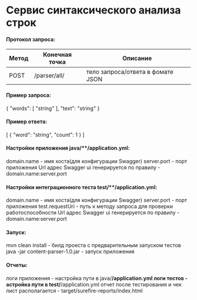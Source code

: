# Сервис синтаксического анализа строк

#### Протокол запроса:

| Метод | Конечная точка | Описание |
| --- | --- | --- |
| POST | /parser/all/ | тело запроса/ответа в фомате JSON |

#### Пример запроса:
{
"words": [
"string"
],
"text": "string"
}

#### Пример ответа:
[
{
"word": "string",
"count": 1
}
]

#### Настройки приложения java/**/application.yml:
domain.name - имя хоста(для конфигурации Swagger)
server.port - порт приложения
Url адрес Swagger ui генерируется по правилу - domain.name:server.port

#### Настройки интеграционного теста test/**/application.yml:
domain.name - имя хоста(для конфигурации Swagger)
server.port - порт приложения
test.requestUri - путь к методу запроса для проверки работоспособности
Url адрес Swagger ui генерируется по правилу - domain.name:server.port

#### Запуск:
mvn clean install - билд проеста с предварительным запуском тестов
java -jar content-parser-1.0.jar - запуск приложения

#### Отчеты:
логи приложения - настройка пути в java/**/application.yml
логи тестов - астройка пути в test/**/application.yml
отчет после тестирования и чек лист располагается - target/surefire-reports/index.html



